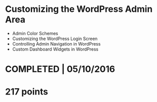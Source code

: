 # Customizing the WordPress Admin Area
- Admin Color Schemes
- Customizing the WordPress Login Screen
- Controlling Admin Navigation in WordPress
- Custom Dashboard Widgets in WordPress

# COMPLETED | 05/10/2016
# 217 points
